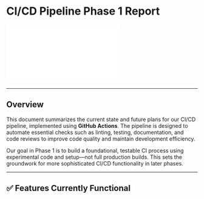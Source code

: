 # CI/CD Pipeline Phase 1 Report

![Pipeline Diagram](./phase1.pdf)

---

## Overview

This document summarizes the current state and future plans for our CI/CD pipeline, implemented using **GitHub Actions**. The pipeline is designed to automate essential checks such as linting, testing, documentation, and code reviews to improve code quality and maintain development efficiency.

Our goal in Phase 1 is to build a foundational, testable CI process using experimental code and setup—not full production builds. This sets the groundwork for more sophisticated CI/CD functionality in later phases.

---

## ✅ Features Currently Functional
